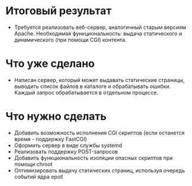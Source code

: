 # Итоговый результат
* Требуется реализовать веб-сервер, аналогичный старым версиям Apache. Необходимая функциональность: выдача статического и динамического (при помощи CGI) контента.

# Что уже сделано
* Написан сервер, который может выдавать статические страницы, выводить список файлов в каталоге и обрабатывать ошибки. Каждый запрос обрабатывается в отдельном процессе.

# Что нужно сделать
* Добавить возможность исполнения CGI скриптов (если останется время - поддержку FastCGI)
* Оформить сервер в виде службы systemd
* Реализовать поддержку POST-запросов
* Добавить функциональность изоляции опасных скриптов при помощи chroot
* Оптимизировать выдачу статических страниц, используя очередь событий ядра epoll
